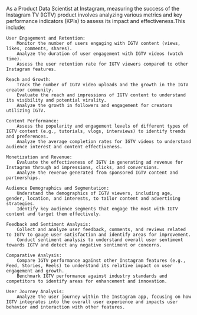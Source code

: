 As a Product Data Scientist at Instagram, measuring the success of the Instagram TV (IGTV) product involves analyzing various metrics and key performance indicators (KPIs) to assess its impact and effectiveness.This include:

    User Engagement and Retention:
        Monitor the number of users engaging with IGTV content (views, likes, comments, shares).
        Analyze the duration of user engagement with IGTV videos (watch time).
        Assess the user retention rate for IGTV viewers compared to other Instagram features.

    Reach and Growth:
        Track the number of IGTV video uploads and the growth in the IGTV creator community.
        Evaluate the reach and impressions of IGTV content to understand its visibility and potential virality.
        Analyze the growth in followers and engagement for creators utilizing IGTV.

    Content Performance:
        Assess the popularity and engagement levels of different types of IGTV content (e.g., tutorials, vlogs, interviews) to identify trends and preferences.
        Analyze the average completion rates for IGTV videos to understand audience interest and content effectiveness.

    Monetization and Revenue:
        Evaluate the effectiveness of IGTV in generating ad revenue for Instagram through ad impressions, clicks, and conversions.
        Analyze the revenue generated from sponsored IGTV content and partnerships.

    Audience Demographics and Segmentation:
        Understand the demographics of IGTV viewers, including age, gender, location, and interests, to tailor content and advertising strategies.
        Identify key audience segments that engage the most with IGTV content and target them effectively.

    Feedback and Sentiment Analysis:
        Collect and analyze user feedback, comments, and reviews related to IGTV to gauge user satisfaction and identify areas for improvement.
        Conduct sentiment analysis to understand overall user sentiment towards IGTV and detect any negative sentiment or concerns.

    Comparative Analysis:
        Compare IGTV performance against other Instagram features (e.g., Feed, Stories, Reels) to understand its relative impact on user engagement and growth.
        Benchmark IGTV performance against industry standards and competitors to identify areas for enhancement and innovation.

    User Journey Analysis:
        Analyze the user journey within the Instagram app, focusing on how IGTV integrates into the overall user experience and impacts user behavior and interaction with other features.